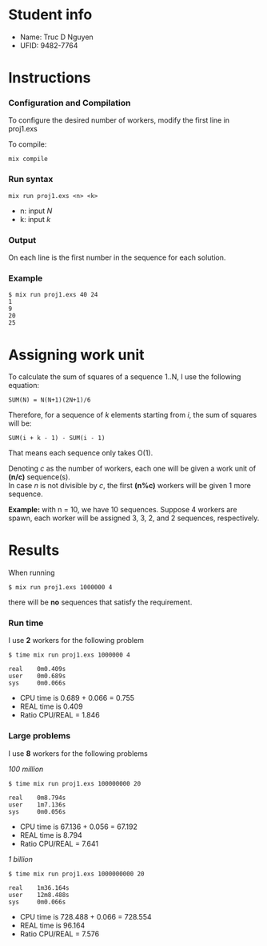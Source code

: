 # Student info
* Name: Truc D Nguyen
* UFID: 9482-7764

# Instructions
### Configuration and Compilation
To configure the desired number of workers, modify the first line in proj1.exs

To compile:
```
mix compile
```

### Run syntax
```
mix run proj1.exs <n> <k>
```
- n: input _N_
- k: input _k_

### Output 
On each line is the first number in the sequence for each solution.

### Example
```
$ mix run proj1.exs 40 24
1
9
20
25
```

# Assigning work unit
To calculate the sum of squares of a sequence 1..N, I use the following equation:
```
SUM(N) = N(N+1)(2N+1)/6
```
Therefore, for a sequence of _k_ elements starting from _i_, the sum of squares will be:
```
SUM(i + k - 1) - SUM(i - 1)
```
That means each sequence only takes O(1).

Denoting _c_ as the number of workers, each one will be given a work unit of **(n/c)** sequence(s).  
In case _n_ is not divisible by _c_, the first **(n%c)** workers will be given 1 more sequence.

**Example:** with n = 10, we have 10 sequences. Suppose 4 workers are spawn, each worker will be assigned 3, 3, 2, and 2 sequences, respectively.

# Results
When running
```
$ mix run proj1.exs 1000000 4
```
there will be **no** sequences that satisfy the requirement.

### Run time
I use **2** workers for the following problem
```
$ time mix run proj1.exs 1000000 4

real	0m0.409s
user	0m0.689s
sys     0m0.066s
```

- CPU time is 0.689 + 0.066 = 0.755
- REAL time is 0.409
- Ratio CPU/REAL = 1.846

### Large problems
I use **8** workers for the following problems

_100 million_
```
$ time mix run proj1.exs 100000000 20

real	0m8.794s
user	1m7.136s
sys     0m0.056s
```
- CPU time is 67.136 + 0.056 = 67.192
- REAL time is 8.794
- Ratio CPU/REAL = 7.641

_1 billion_
```
$ time mix run proj1.exs 1000000000 20

real	1m36.164s
user	12m8.488s
sys     0m0.066s
```
- CPU time is 728.488 + 0.066 = 728.554
- REAL time is 96.164
- Ratio CPU/REAL = 7.576